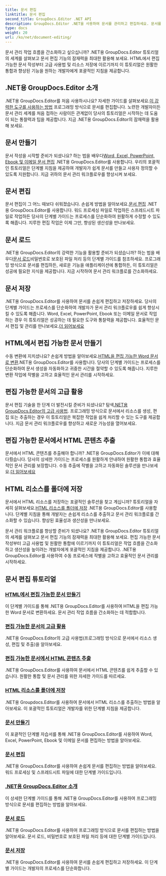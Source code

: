 ```yaml
---
title: 문서 편집
linktitle: 문서 편집
second_title: GroupDocs.Editor .NET API
description: GroupDocs.Editor .NET을 사용하여 문서를 관리하고 편집하세요. 문서를 쉽게 생성, 편집, 저장하는 방법을 알아보세요. 지금 문서 관리 워크플로를 강화해보세요!
type: docs
weight: 20
url: /ko/net/document-editing/
---
```


문서 관리 작업 흐름을 간소화하고 싶으십니까? .NET용 GroupDocs.Editor 튜토리얼의 세계를 살펴보고 문서 편집 기능의 잠재력을 최대한 활용해 보세요. HTML에서 편집 가능한 문서 작성부터 고급 사용법 및 리소스 저장에 이르기까지 이 튜토리얼은 원활한 통합과 향상된 기능을 원하는 개발자에게 포괄적인 지침을 제공합니다.

## .NET용 GroupDocs.Editor 소개

 .NET용 GroupDocs.Editor를 처음 사용하시나요? 자세한 가이드를 살펴보세요.[이 강력한 도구를 사용하는 방법](./introduction-groupdocs-editor/) 프로그래밍 방식으로 문서를 편집합니다. 노련한 개발자이든 문서 관리 세계를 처음 접하는 사람이든 관계없이 당사의 튜토리얼은 시작하는 데 도움이 되는 통찰력과 팁을 제공합니다. 지금 .NET용 GroupDocs.Editor의 잠재력을 활용해 보세요.

## 문서 만들기

문서 작성을 시작할 준비가 되셨나요? 하는 법을 배우다[Word, Excel, PowerPoint, Ebook 및 이메일 문서 편집](./create-document/) .NET용 GroupDocs.Editor를 사용합니다. 우리의 포괄적인 튜토리얼은 단계별 지침을 제공하여 개발자가 쉽게 문서를 만들고 사용자 정의할 수 있도록 지원합니다. 지금 귀하의 문서 관리 워크플로우를 향상시켜 보세요.

## 문서 편집

 문서 편집이 그 어느 때보다 쉬워졌습니다. 손쉽게 방법을 알아보세요.[문서 편집](./edit-document/) .NET용 GroupDocs.Editor를 사용합니다. 워드 프로세싱 파일로 작업하든 스프레드시트 파일로 작업하든 당사의 단계별 가이드는 프로세스를 단순화하여 원활하게 수정할 수 있도록 해줍니다. 지루한 편집 작업은 이제 그만, 향상된 생산성을 만나보세요.


## 문서 로드

 .NET용 GroupDocs.Editor의 강력한 기능을 활용할 준비가 되셨습니까? 하는 법을 배우다[문서 로드](./load-document/)비밀번호로 보호된 파일 처리 등의 단계별 가이드를 참조하세요. 프로그래밍 방식으로 문서를 편집하든, 새로운 기능을 애플리케이션에 통합하든, 이 튜토리얼은 성공에 필요한 지식을 제공합니다. 지금 시작하여 문서 관리 워크플로를 간소화하세요.

## 문서 저장

 .NET용 GroupDocs.Editor를 사용하여 문서를 손쉽게 편집하고 저장하세요. 당사의 단계별 가이드는 프로세스를 단순화하여 개발자가 문서 관리 워크플로우를 쉽게 향상시킬 수 있도록 해줍니다. Word, Excel, PowerPoint, Ebook 또는 이메일 문서로 작업하는 경우 이 튜토리얼은 성공하는 데 필요한 도구와 통찰력을 제공합니다. 효율적인 문서 편집 및 관리를 만나보세요.[더 읽어보세요](./save-document/)

## HTML에서 편집 가능한 문서 만들기

 수동 변환에 지치셨나요? 손쉽게 방법을 알아보세요.[HTML을 편집 가능한 Word 문서로 변환](./create-editable-document-from-html/).NET용 GroupDocs.Editor를 사용합니다. 당사의 단계별 가이드는 프로세스를 단순화하여 문서 생성을 자동화하고 귀중한 시간을 절약할 수 있도록 해줍니다. 지루한 변환 작업에 작별을 고하고 효율적인 문서 관리를 시작하세요.

## 편집 가능한 문서의 고급 활용

 문서 편집 기술을 한 단계 더 발전시킬 준비가 되셨나요? 탐색[.NET용 GroupDocs.Editor의 고급 사용법](./advanced-usage-of-editable-documents/). 프로그래밍 방식으로 문서에서 리소스를 생성, 편집 또는 추출하는 경우 이 튜토리얼은 복잡한 작업을 쉽게 처리할 수 있는 도구를 제공합니다. 지금 문서 관리 워크플로우를 향상하고 새로운 가능성을 열어보세요.

## 편집 가능한 문서에서 HTML 콘텐츠 추출

 문서에서 HTML 콘텐츠를 추출해야 합니까? .NET용 GroupDocs.Editor가 이에 대해 다뤘습니다. 당사의 상세한 가이드는 프로세스를 원활하게 안내하여 원활한 통합과 효율적인 문서 관리를 보장합니다. 수동 추출에 작별을 고하고 자동화된 솔루션을 만나보세요.[더 읽어보세요](./extract-html-content-from-editable-document/)

## HTML 리소스를 폴더에 저장

 문서에서 HTML 리소스를 저장하는 포괄적인 솔루션을 찾고 계십니까? 튜토리얼을 자세히 살펴보세요.[HTML 리소스를 폴더에 저장](./save-html-resources-to-folder/) .NET용 GroupDocs.Editor를 사용합니다. 단계별 지침을 통해 개발자는 손쉽게 리소스를 추출하고 문서 관리 워크플로를 간소화할 수 있습니다. 향상된 효율성과 생산성을 만나보세요.

문서 관리 워크플로를 향상할 준비가 되셨나요? .NET용 GroupDocs.Editor 튜토리얼의 세계를 살펴보고 문서 편집 기능의 잠재력을 최대한 활용해 보세요. 편집 가능한 문서 작성부터 고급 사용법 및 원활한 통합에 이르기까지 이 튜토리얼은 작업 흐름을 간소화하고 생산성을 높이려는 개발자에게 포괄적인 지침을 제공합니다. .NET용 GroupDocs.Editor를 사용하여 수동 프로세스에 작별을 고하고 효율적인 문서 관리를 시작하세요. 
## 문서 편집 튜토리얼
### [HTML에서 편집 가능한 문서 만들기](./create-editable-document-from-html/)
이 단계별 가이드를 통해 .NET용 GroupDocs.Editor를 사용하여 HTML을 편집 가능한 Word 문서로 변환하세요. 문서 관리 작업 흐름을 간소화하는 데 적합합니다.
### [편집 가능한 문서의 고급 활용](./advanced-usage-of-editable-documents/)
.NET용 GroupDocs.Editor의 고급 사용법(프로그래밍 방식으로 문서에서 리소스 생성, 편집 및 추출)을 알아보세요.
### [편집 가능한 문서에서 HTML 콘텐츠 추출](./extract-html-content-from-editable-document/)
.NET용 GroupDocs.Editor를 사용하여 문서에서 HTML 콘텐츠를 쉽게 추출할 수 있습니다. 원활한 통합 및 문서 관리를 위한 자세한 가이드를 따르세요.
### [HTML 리소스를 폴더에 저장](./save-html-resources-to-folder/)
.NET용 Groupdocs.Editor를 사용하여 문서에서 HTML 리소스를 추출하는 방법을 알아보세요. 이 포괄적인 튜토리얼은 개발자를 위한 단계별 지침을 제공합니다.
### [문서 만들기](./create-document/)
이 포괄적인 단계별 자습서를 통해 .NET용 GroupDocs.Editor를 사용하여 Word, Excel, PowerPoint, Ebook 및 이메일 문서를 편집하는 방법을 알아보세요.
### [문서 편집](./edit-document/)
.NET용 GroupDocs.Editor를 사용하여 손쉽게 문서를 편집하는 방법을 알아보세요. 워드 프로세싱 및 스프레드시트 파일에 대한 단계별 가이드입니다.
### [.NET용 GroupDocs.Editor 소개](./introduction-groupdocs-editor/)
이 상세한 단계별 가이드를 통해 .NET용 GroupDocs.Editor를 사용하여 프로그래밍 방식으로 문서를 편집하는 방법을 알아보세요.
### [문서 로드](./load-document/)
.NET용 GroupDocs.Editor를 사용하여 프로그래밍 방식으로 문서를 편집하는 방법을 알아보세요. 문서 로드, 비밀번호로 보호된 파일 처리 등에 대한 단계별 가이드입니다.
### [문서 저장](./save-document/)
.NET용 GroupDocs.Editor를 사용하여 문서를 손쉽게 편집하고 저장하세요. 이 단계별 가이드는 개발자의 프로세스를 단순화합니다.